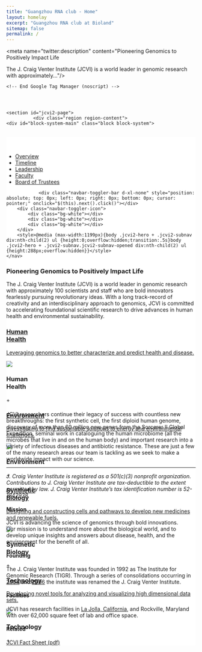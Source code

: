 ```yaml
---
title: "Guangzhou RNA club - Home"
layout: homelay
excerpt: "Guangzhou RNA club at Bioland"
sitemap: false
permalink: /
---
```


<html lang="en">
<head>
	<meta http-equiv="X-UA-Compatible" content="IE=edge"/><!-- Turn off compatibility mode for intranet sites in IE.  Must be first meta. -->
    <meta charset="utf-8">
	<!-- Google Tag Manager -->
	<script>(function(w,d,s,l,i){w[l]=w[l]||[];w[l].push({'gtm.start':new Date().getTime(),event:'gtm.js'});var f=d.getElementsByTagName(s)[0],j=d.createElement(s),dl=l!='dataLayer'?'&l='+l:'';j.async=true;j.src='https://www.googletagmanager.com/gtm.js?id='+i+dl;f.parentNode.insertBefore(j,f);})(window,document,'script','dataLayer','GTM-59823VD');</script>
	<!-- End Google Tag Manager -->
    <meta name="viewport" content="width=device-width, initial-scale=1, shrink-to-fit=no">
	<link rel="apple-touch-icon" sizes="57x57" href="/xapple-icon-57x57.png.pagespeed.ic.-kO7OiOztS.png">
	<link rel="apple-touch-icon" sizes="60x60" href="/xapple-icon-60x60.png.pagespeed.ic.28GH0H-gxA.png">
	<link rel="apple-touch-icon" sizes="72x72" href="/xapple-icon-72x72.png.pagespeed.ic.EAywOHQdR5.png">
	<link rel="apple-touch-icon" sizes="76x76" href="/xapple-icon-76x76.png.pagespeed.ic.2l6w8hdGul.png">
	<link rel="apple-touch-icon" sizes="114x114" href="/xapple-icon-114x114.png.pagespeed.ic.30opoMptDP.png">
	<link rel="apple-touch-icon" sizes="120x120" href="/xapple-icon-120x120.png.pagespeed.ic.By6d2r4XjB.png">
	<link rel="apple-touch-icon" sizes="144x144" href="/xapple-icon-144x144.png.pagespeed.ic.i5UCLdNgU2.png">
	<link rel="apple-touch-icon" sizes="152x152" href="/xapple-icon-152x152.png.pagespeed.ic.bjmq_cjvRR.png">
	<link rel="apple-touch-icon" sizes="180x180" href="/xapple-icon-180x180.png.pagespeed.ic.-SyIif0udG.png">
	<link rel="icon" type="image/png" sizes="192x192" href="/xandroid-icon-192x192.png.pagespeed.ic.njPTKQ66tf.png">
	<link rel="icon" type="image/png" sizes="32x32" href="/xfavicon-32x32.png.pagespeed.ic.43v6XnsO0G.png">
	<link rel="icon" type="image/png" sizes="96x96" href="/xfavicon-96x96.png.pagespeed.ic.jxYzyLR0j8.png">
	<link rel="icon" type="image/png" sizes="16x16" href="/xfavicon-16x16.png.pagespeed.ic.NSDCMLExb0.png">
	<link rel="manifest" href="/manifest.json">
	<meta name="msapplication-TileColor" content="#ffffff">
	<meta name="msapplication-TileImage" content="/ms-icon-144x144.png">
	<meta name="theme-color" content="#ffffff">
	<meta property="og:type" content="website"/>
	<meta property="og:image" content="https://www.jcvi.org/sites/default/files/assets/about/bg-about-3.jpg"/>
	<meta property="og:image:width" content="3386"/>
	<meta property="og:image:height" content="1200"/>
	<meta property="og:description" content="Pioneering Genomics to Positively Impact Life

The J. Craig Venter Institute (JCVI) is a world leader in genomic research with approximately..."/>
	<meta property="og:site_name" content="J. Craig Venter Institute"/>
	<meta property="og:title" content="About J. Craig Venter Institute"/>
	<meta name="twitter:card" content="summary_large_image"/>
	<meta name="twitter:site" content="@JCVenterInst"/>
	<meta name="twitter:title" content="About J. Craig Venter Institute"/>
	<meta name="twitter:description" content="Pioneering Genomics to Positively Impact Life

The J. Craig Venter Institute (JCVI) is a world leader in genomic research with approximately..."/>
	<meta name="twitter:image" content="https://www.jcvi.org/sites/default/files/assets/about/bg-about-3.jpg"/>
    <meta http-equiv="Content-Type" content="text/html; charset=utf-8"/>
<meta name="Generator" content="Drupal 7 (http://drupal.org)"/>
<link rel="canonical" href="/about/overview"/>
<link rel="shortlink" href="/node/1"/>
<link rel="shortcut icon" href="https://www.jcvi.org/xfavicon-32x32.png.pagespeed.ic.43v6XnsO0G.png" type="image/png"/>
	<title>About J. Craig Venter Institute | J. Craig Venter Institute</title>
   

</head>
<body class="html not-front not-logged-in no-sidebars page-node page-node- page-node-1 node-type-page not-front not-logged-in no-sidebars page-node page-node- page-node-1 node-type-page" style="padding-top: 0px;">
  <link type="text/css" rel="stylesheet" href="/css/jcvi.css" media="all"/>


	
	<!-- End Google Tag Manager (noscript) -->
	
	
    
    
    <section id="jcvi2-page">
			  <div class="region region-content">
    <div id="block-system-main" class="block block-system">

    
  <div class="content">
    <div class="node-page" style="background-color: #ffffff;">
	<section class="jcvi2-hero parallax" style="background-image:url(https://www.jcvi.org/sites/default/files/assets/about/bg-about-3.jpg)">
					<div class="container h-100 position-relative">
				<div class="jcvi2-hero-text">
					<h1 style="color: #ffffff;">About J. Craig Venter Institute</h1>
				</div>
			</div>
			</section>
		<nav class="jcvi2-subnav" data-controls="#jcvi2-subnav-main-sections">
					<div class="bg-black">
				<ul class="jcvi2-subnav-1">
																	<li>
							<a href="#overview" class="jcvi2-subnav-link-active" data-default="true" data-page="#jcvi2-subnav-overview">
								Overview							</a>
						</li>
																							<li>
							<a href="#timeline" class="" data-page="#jcvi2-subnav-timeline">
								Timeline							</a>
						</li>
																							<li>
							<a href="#leadership" class="" data-page="#jcvi2-subnav-leadership">
								Leadership							</a>
						</li>
																							<li>
							<a href="#faculty" class="" data-page="#jcvi2-subnav-faculty">
								Faculty							</a>
						</li>
																							<li>
							<a href="#board-of-trustees" class="" data-page="#jcvi2-subnav-board-of-trustees">
								Board of Trustees							</a>
						</li>
															</ul>
							</div>
					
				<div class="navbar-toggler-bar d-xl-none" style="position: absolute; top: 0px; left: 0px; right: 0px; bottom: 0px; cursor: pointer;" onclick="$(this).next().click()"></div>
		<div class="navbar-toggler-icon">
			<div class="bg-white"></div>
			<div class="bg-white"></div>
			<div class="bg-white"></div>
		</div>
		<style>@media (max-width:1199px){body .jcvi2-hero + .jcvi2-subnav div:nth-child(2) ul {height:0;overflow:hidden;transition:.5s}body .jcvi2-hero + .jcvi2-subnav.jcvi2-subnav-opened div:nth-child(2) ul {height:288px;overflow:hidden}}</style>
	</nav>
<div>
	<div id="jcvi2-subnav-main-sections">
									<section id="jcvi2-subnav-overview" class="jcvi2-subnav-page" style="">
		<div class="container">
			<div class="row my-5 pb-5">
																			<div class="jcvi2-body-styles col-12 col-md-9 mx-auto">
																			<h1>Pioneering Genomics to Positively Impact Life</h1>

<p>The J. Craig Venter Institute (JCVI) is a world leader in genomic research with approximately 100 scientists and staff who are bold innovators fearlessly pursuing revolutionary ideas. With a long track-record of creativity and an interdisciplinary approach to genomics, JCVI is committed to accelerating foundational scientific research to drive advances in human health and environmental sustainability.</p>

<div class="jcvi2-slideshow2 color-white my-5" style="height: 207px;">
	<div class="jcvi2-slideshow2-slide" style="background-image:url(/sites/default/files/assets/collections/xhome-block-human-health.jpg.pagespeed.ic.dSkAUr0lEl.jpg)">
		<div class="jcvi2-slideshow2-slide-mask"></div>
		<div class="jcvi2-slideshow2-slide-content bg-blue jcvi2-body-styles position-relative">
			<a href="/research/human-health" class="d-block h-100 w-100">
				<h3 class="mb-3">Human<br>Health</h3>
				<p>Leveraging genomics to better characterize and predict health and disease.</p>
			</a>
			<div class="jcvi2-slideshow2-slide-content-more">
				<img src="/sites/all/themes/jcvi2/images/arrow-right.svg">
			</div>
		</div>
		<h3 class="jcvi2-slideshow2-slide-title">Human<br>Health</h3>
		<span>+</span>
	</div>
	<div class="jcvi2-slideshow2-slide" style="background-image:url(/sites/default/files/assets/collections/xhome-block-environment-and-sustainability.jpg.pagespeed.ic.R5LJaFt_ol.jpg)">
		<div class="jcvi2-slideshow2-slide-mask"></div>
		<div class="jcvi2-slideshow2-slide-content bg-red jcvi2-body-styles position-relative">
			<a href="/research/environmental-sustainability" class="d-block h-100 w-100">
				<h3 class="mb-3">Environment</h3>
				<p>Investigating to find sustainable solutions to energy and environmental challenges.</p>
			</a>
			<div class="jcvi2-slideshow2-slide-content-more">
				<img src="/sites/all/themes/jcvi2/images/arrow-right.svg">
			</div>
		</div>
		<h3 class="jcvi2-slideshow2-slide-title">Environment</h3>
		<span>+</span>
	</div>
	<div class="jcvi2-slideshow2-slide" style="background-image:url(/sites/default/files/assets/collections/xhome-block-synthetic-biology-2.jpg.pagespeed.ic.SJyPpCBaRN.jpg)">
		<div class="jcvi2-slideshow2-slide-mask"></div>
		<div class="jcvi2-slideshow2-slide-content bg-green jcvi2-body-styles position-relative">
			<a href="/research/synthetic-biology" class="d-block h-100 w-100">
				<h3 class="mb-3">Synthetic<br>Biology</h3>
				<p>Designing and constructing cells and pathways to develop new medicines and renewable fuels.</p>
			</a>
			<div class="jcvi2-slideshow2-slide-content-more">
				<img src="/sites/all/themes/jcvi2/images/arrow-right.svg">
			</div>
		</div>
		<h3 class="jcvi2-slideshow2-slide-title">Synthetic<br>Biology</h3>
		<span>+</span>
	</div>
	<div class="jcvi2-slideshow2-slide" style="background-image:url(/sites/default/files/assets/collections/xhome-block-technology-tools.jpg.pagespeed.ic.NN3-CFmfnV.jpg)">
		<div class="jcvi2-slideshow2-slide-mask"></div>
		<div class="jcvi2-slideshow2-slide-content bg-yellow jcvi2-body-styles position-relative">
			<a href="/research/technology-tools" class="d-block h-100 w-100">
				<h3 class="mb-3">Technology</h3>
				<p>Developing novel tools for analyzing and visualizing high dimensional data sets.</p>
			</a>
			<div class="jcvi2-slideshow2-slide-content-more">
				<img src="/sites/all/themes/jcvi2/images/arrow-right.svg">
			</div>
		</div>
		<h3 class="jcvi2-slideshow2-slide-title">Technology</h3>
		<span>+</span>
	</div>
</div>

<p class="mb-5">JCVI researchers continue their legacy of success with countless new breakthroughs: the first synthetic cell, the first diploid human genome, discovery of more than 60 million new genes from the Sorcerer II Global Expedition, seminal work in cataloguing the human microbiome (all the microbes that live in and on the human body) and important research into a variety of infectious diseases and antibiotic resistance. These are just a few of the many research areas our team is tackling as we seek to make a worldwide impact with our science.</p>

<hr>

<p><em>J.&nbsp;Craig Venter Institute is registered as a 501(c)(3) nonprofit organization. Contributions to J.&nbsp;Craig Venter Institute are tax-deductible to the extent permitted by law. J.&nbsp;Craig Venter Institute’s tax identification number is 52-1842938.</em></p>											</div>
											<div class="col-12 col-md-3">
							<section class="jcvi2-sidebar jcvi2-sidebar-border">
																			<section class="jcvi2-sidebar-unit">
					<h4>Mission</h4>
							<div>
									<p>JCVI is advancing the science of genomics through bold innovations. Our&nbsp;mission&nbsp;is to understand more about the biological world, and to develop unique insights and answers about disease, health, and the environment for the benefit of all.&nbsp;</p>
							</div>
			</section>
		<section class="jcvi2-sidebar-unit">
					<h4>Founding</h4>
							<div>
									<p>The J. Craig Venter Institute was founded in 1992 as The Institute for Genomic Research (TIGR). Through a series of consolidations occurring in <a href="/media-center/j-craig-venter-announces-consolidation-three-research-organizations-one-new-not-profit">2004</a> and <a href="/media-center/institute-genomic-research-tigr-j-craig-venter-institute-j-craig-venter-science">2006</a> the institute was renamed the J. Craig Venter Institute.</p>
							</div>
			</section>
		<section class="jcvi2-sidebar-unit">
					<h4>Facilities</h4>
							<div>
									<p>JCVI has research facilities in <a href="/jcvi-la-jolla-sustainable-laboratory-facility">La Jolla, California</a>, and Rockville, Maryland with over 62,000 square feet of lab and office space.</p>
							</div>
			</section>
		<section class="jcvi2-sidebar-unit">
					<h4>Related</h4>
							<div>
									<a href="/sites/default/files/assets/news/JCVI-Fact-Sheet.pdf" target="_blank">JCVI Fact Sheet (pdf)</a>							</div>
			</section>
															</section>
						</div>
																	</div>
					</div>
	</section>
									<section id="jcvi2-subnav-timeline" class="jcvi2-subnav-page" style="background-color: #eeedeb;">
		<div class="container">
			<div class="row my-5 pb-5">
																			<div class="jcvi2-body-styles col-12 col-md-12">
																			<!--
<div class="timeline-content-icons">
	<a class="timeline-content-icon-video" href="#">Video</a>
	<a class="timeline-content-icon-news" href="#">News</a>
	<a class="timeline-content-icon-pdf" href="#">PDF</a>
	<a class="timeline-content-icon-release" href="#">Press Release</a>
	<a class="timeline-content-icon-blog" href="#">Blog</a>
	<a class="timeline-content-icon-publication" href="#">Publication</a>
	<a class="timeline-content-icon-project" href="#">Project</a>	 
	<a class="timeline-content-icon-database" href="#">Database</a> 	 
	<a class="timeline-content-icon-web" href="#">Web</a></div>
</div>

JCVI
Collaborator
Legacy
Affiliated
Government
-->

											</div>
																	</div>
					</div>
	</section>
									<section id="jcvi2-subnav-leadership" class="jcvi2-subnav-page" style="background-color: #eeedeb;">
		<div class="container">
			<div class="row my-5 pb-5">
																			<div class="jcvi2-body-styles col-12 col-md-12">
																			<div class="row">
												<div class="col-12 col-md-6 col-lg-4">
				<a class="jcvi2-listing-faculty" href="/about/j-craig-venter">
					<div class="row h-100">
						<div class="col-4">
							<div class="jcvi2-listing-faculty-thumbnail" style="background-image:url(https://www.jcvi.org/sites/default/files/assets/bio/venter-craig.jpg)"></div>
						</div>
						<div class="col-8">
							<div class="jcvi2-listing-faculty-text">
								<h5>
									J. Craig Venter,																			PhD																	</h5>
																	<h6>
																																																			Founder, Chairman, and Chief Executive Officer									</h6>
															</div>
						</div>
					</div>
				</a>
			</div>
											<div class="col-12 col-md-6 col-lg-4">
				<a class="jcvi2-listing-faculty" href="/about/julie-adelson">
					<div class="row h-100">
						<div class="col-4">
							<div class="jcvi2-listing-faculty-thumbnail" style="background-image:url(https://www.jcvi.org/sites/default/files/assets/bio/adelson-julie.jpg)"></div>
						</div>
						<div class="col-8">
							<div class="jcvi2-listing-faculty-text">
								<h5>
									Julie Adelson,																			Esq.																	</h5>
																	<h6>
																																																			Vice President and General Counsel									</h6>
															</div>
						</div>
					</div>
				</a>
			</div>
											<div class="col-12 col-md-6 col-lg-4">
				<a class="jcvi2-listing-faculty" href="/about/heather-kowalski">
					<div class="row h-100">
						<div class="col-4">
							<div class="jcvi2-listing-faculty-thumbnail" style="background-image:url(https://www.jcvi.org/sites/default/files/assets/bio/kowalski-heather.jpg)"></div>
						</div>
						<div class="col-8">
							<div class="jcvi2-listing-faculty-text">
								<h5>
									Heather Kowalski																	</h5>
																	<h6>
																																																																								Chief Operating Officer; Member, JCVI Board of Trustees									</h6>
															</div>
						</div>
					</div>
				</a>
			</div>
											<div class="col-12 col-md-6 col-lg-4">
				<a class="jcvi2-listing-faculty" href="/about/jill-mullen">
					<div class="row h-100">
						<div class="col-4">
							<div class="jcvi2-listing-faculty-thumbnail" style="background-image:url(https://www.jcvi.org/sites/default/files/assets/bio/mullen-jill.jpg)"></div>
						</div>
						<div class="col-8">
							<div class="jcvi2-listing-faculty-text">
								<h5>
									Jill Mullen																	</h5>
																	<h6>
																																																			Senior Vice President, Philanthropy & Alliances									</h6>
															</div>
						</div>
					</div>
				</a>
			</div>
											<div class="col-12 col-md-6 col-lg-4">
				<a class="jcvi2-listing-faculty" href="/about/aida-shadfan">
					<div class="row h-100">
						<div class="col-4">
							<div class="jcvi2-listing-faculty-thumbnail" style="background-image:url(https://www.jcvi.org/sites/default/files/assets/bio/shadfan-aida.jpg)"></div>
						</div>
						<div class="col-8">
							<div class="jcvi2-listing-faculty-text">
								<h5>
									Aida Shadfan,																			MBA																	</h5>
																	<h6>
																																																			Vice President of Finance									</h6>
															</div>
						</div>
					</div>
				</a>
			</div>
											<div class="col-12 col-md-6 col-lg-4">
				<a class="jcvi2-listing-faculty" href="/about/mary-yumul">
					<div class="row h-100">
						<div class="col-4">
							<div class="jcvi2-listing-faculty-thumbnail" style="background-image:url(https://www.jcvi.org/sites/default/files/assets/bio/yumul-mary.jpg)"></div>
						</div>
						<div class="col-8">
							<div class="jcvi2-listing-faculty-text">
								<h5>
									Mary C. Yumul,																			SPHR																	</h5>
																	<h6>
																																																			Vice President of Human Resources									</h6>
															</div>
						</div>
					</div>
				</a>
			</div>
											<div class="col-12 col-md-6 col-lg-4">
				<a class="jcvi2-listing-faculty" href="/about/antony-peake">
					<div class="row h-100">
						<div class="col-4">
							<div class="jcvi2-listing-faculty-thumbnail" style="background-image:url(https://www.jcvi.org/sites/default/files/assets/bio/peake-antony.jpg)"></div>
						</div>
						<div class="col-8">
							<div class="jcvi2-listing-faculty-text">
								<h5>
									Antony G. Peake,																			CRA																	</h5>
																	<h6>
																																																			Vice President, Research Administration									</h6>
															</div>
						</div>
					</div>
				</a>
			</div>
											<div class="col-12 col-md-6 col-lg-4">
				<a class="jcvi2-listing-faculty" href="/about/marty-stout">
					<div class="row h-100">
						<div class="col-4">
							<div class="jcvi2-listing-faculty-thumbnail" style="background-image:url(https://www.jcvi.org/sites/default/files/assets/bio/stout-martin.jpg)"></div>
						</div>
						<div class="col-8">
							<div class="jcvi2-listing-faculty-text">
								<h5>
									Marty Stout																	</h5>
																	<h6>
																																																			Chief Technology Officer									</h6>
															</div>
						</div>
					</div>
				</a>
			</div>
											<div class="col-12 col-md-6 col-lg-4">
				<a class="jcvi2-listing-faculty" href="/about/richard-scheuermann">
					<div class="row h-100">
						<div class="col-4">
							<div class="jcvi2-listing-faculty-thumbnail" style="background-image:url(https://www.jcvi.org/sites/default/files/assets/bio/scheuermann-richard2.png)"></div>
						</div>
						<div class="col-8">
							<div class="jcvi2-listing-faculty-text">
								<h5>
									Richard H. Scheuermann,																			PhD																	</h5>
																	<h6>
																																																																								Director, La Jolla Campus; Professor									</h6>
															</div>
						</div>
					</div>
				</a>
			</div>
											<div class="col-12 col-md-6 col-lg-4">
				<a class="jcvi2-listing-faculty" href="/about/sanjay-vashee">
					<div class="row h-100">
						<div class="col-4">
							<div class="jcvi2-listing-faculty-thumbnail" style="background-image:url(https://www.jcvi.org/sites/default/files/assets/bio/vashee-sanjay.jpg)"></div>
						</div>
						<div class="col-8">
							<div class="jcvi2-listing-faculty-text">
								<h5>
									Sanjay Vashee,																			PhD																	</h5>
																	<h6>
																																																																								Director, Rockville Campus; Professor									</h6>
															</div>
						</div>
					</div>
				</a>
			</div>
			</div>											</div>
																	</div>
					</div>
	</section>
									<section id="jcvi2-subnav-faculty" class="jcvi2-subnav-page" style="background-color: #eeedeb;">
		<div class="container">
			<div class="row my-5 pb-5">
																			<div class="jcvi2-body-styles col-12 col-md-12">
																			<div class="row">
												<div class="col-12 col-md-6 col-lg-4">
				<a class="jcvi2-listing-faculty" href="/about/andrew-allen">
					<div class="row h-100">
						<div class="col-4">
							<div class="jcvi2-listing-faculty-thumbnail" style="background-image:url(https://www.jcvi.org/sites/default/files/assets/bio/allen-andrew2.png)"></div>
						</div>
						<div class="col-8">
							<div class="jcvi2-listing-faculty-text">
								<h5>
									Andrew Allen,																			PhD																	</h5>
																	<h6>
																																																			Professor									</h6>
															</div>
						</div>
					</div>
				</a>
			</div>
											<div class="col-12 col-md-6 col-lg-4">
				<a class="jcvi2-listing-faculty" href="/about/sinem-beyhan">
					<div class="row h-100">
						<div class="col-4">
							<div class="jcvi2-listing-faculty-thumbnail" style="background-image:url(https://www.jcvi.org/sites/default/files/assets/bio/beyhan-sinem.jpg)"></div>
						</div>
						<div class="col-8">
							<div class="jcvi2-listing-faculty-text">
								<h5>
									Sinem Beyhan,																			PhD																	</h5>
																	<h6>
																																																			Associate Professor									</h6>
															</div>
						</div>
					</div>
				</a>
			</div>
											<div class="col-12 col-md-6 col-lg-4">
				<a class="jcvi2-listing-faculty" href="/about/christopher-dupont">
					<div class="row h-100">
						<div class="col-4">
							<div class="jcvi2-listing-faculty-thumbnail" style="background-image:url(https://www.jcvi.org/sites/default/files/assets/bio/dupont-chris3.png)"></div>
						</div>
						<div class="col-8">
							<div class="jcvi2-listing-faculty-text">
								<h5>
									Christopher Dupont,																			PhD																	</h5>
																	<h6>
																																																			Professor									</h6>
															</div>
						</div>
					</div>
				</a>
			</div>
																	<div class="col-12 col-md-6 col-lg-4">
				<a class="jcvi2-listing-faculty" href="/about/derrick-fouts">
					<div class="row h-100">
						<div class="col-4">
							<div class="jcvi2-listing-faculty-thumbnail" style="background-image:url(https://www.jcvi.org/sites/default/files/assets/bio/fouts-derrick.jpg)"></div>
						</div>
						<div class="col-8">
							<div class="jcvi2-listing-faculty-text">
								<h5>
									Derrick E. Fouts,																			PhD																	</h5>
																	<h6>
																																																			Professor									</h6>
															</div>
						</div>
					</div>
				</a>
			</div>
											<div class="col-12 col-md-6 col-lg-4">
				<a class="jcvi2-listing-faculty" href="/about/robert-friedman">
					<div class="row h-100">
						<div class="col-4">
							<div class="jcvi2-listing-faculty-thumbnail" style="background-image:url(https://www.jcvi.org/sites/default/files/assets/bio/friedman-robert.jpg)"></div>
						</div>
						<div class="col-8">
							<div class="jcvi2-listing-faculty-text">
								<h5>
									Robert M. Friedman,																			PhD																	</h5>
																	<h6>
																																																			Adjunct Faculty									</h6>
															</div>
						</div>
					</div>
				</a>
			</div>
											<div class="col-12 col-md-6 col-lg-4">
				<a class="jcvi2-listing-faculty" href="/about/marcelo-freire">
					<div class="row h-100">
						<div class="col-4">
							<div class="jcvi2-listing-faculty-thumbnail" style="background-image:url(https://www.jcvi.org/sites/default/files/assets/bio/freire-marcelo2.png)"></div>
						</div>
						<div class="col-8">
							<div class="jcvi2-listing-faculty-text">
								<h5>
									Marcelo Freire,																			DDS, PhD, DMedSc																	</h5>
																	<h6>
																																																			Associate Professor									</h6>
															</div>
						</div>
					</div>
				</a>
			</div>
											<div class="col-12 col-md-6 col-lg-4">
				<a class="jcvi2-listing-faculty" href="/about/daniel-gibson">
					<div class="row h-100">
						<div class="col-4">
							<div class="jcvi2-listing-faculty-thumbnail" style="background-image:url(https://www.jcvi.org/sites/default/files/assets/bio/gibson-dan.jpg)"></div>
						</div>
						<div class="col-8">
							<div class="jcvi2-listing-faculty-text">
								<h5>
									Daniel Gibson,																			PhD																	</h5>
																	<h6>
																																																			Professor									</h6>
															</div>
						</div>
					</div>
				</a>
			</div>
											<div class="col-12 col-md-6 col-lg-4">
				<a class="jcvi2-listing-faculty" href="/about/john-glass">
					<div class="row h-100">
						<div class="col-4">
							<div class="jcvi2-listing-faculty-thumbnail" style="background-image:url(https://www.jcvi.org/sites/default/files/assets/bio/glass-john.jpg)"></div>
						</div>
						<div class="col-8">
							<div class="jcvi2-listing-faculty-text">
								<h5>
									John Glass,																			PhD																	</h5>
																	<h6>
																																																			Professor									</h6>
															</div>
						</div>
					</div>
				</a>
			</div>
											<div class="col-12 col-md-6 col-lg-4">
				<a class="jcvi2-listing-faculty" href="/about/norberto-gonzalez-juarbe">
					<div class="row h-100">
						<div class="col-4">
							<div class="jcvi2-listing-faculty-thumbnail" style="background-image:url(https://www.jcvi.org/sites/default/files/assets/bio/gonzalez-juarbe-norberto.jpg)"></div>
						</div>
						<div class="col-8">
							<div class="jcvi2-listing-faculty-text">
								<h5>
									Norberto Gonzalez-Juarbe,																			PhD																	</h5>
																	<h6>
																																																			Assistant Professor									</h6>
															</div>
						</div>
					</div>
				</a>
			</div>
											<div class="col-12 col-md-6 col-lg-4">
				<a class="jcvi2-listing-faculty" href="/about/clyde-hutchison">
					<div class="row h-100">
						<div class="col-4">
							<div class="jcvi2-listing-faculty-thumbnail" style="background-image:url(https://www.jcvi.org/sites/default/files/assets/bio/hutchinson-clyde-2.jpg)"></div>
						</div>
						<div class="col-8">
							<div class="jcvi2-listing-faculty-text">
								<h5>
									Clyde A. Hutchison, III,																			PhD																	</h5>
																	<h6>
																																																			Distinguished Professor Emeritus									</h6>
															</div>
						</div>
					</div>
				</a>
			</div>
											<div class="col-12 col-md-6 col-lg-4">
				<a class="jcvi2-listing-faculty" href="/about/thomas-ishoey">
					<div class="row h-100">
						<div class="col-4">
							<div class="jcvi2-listing-faculty-thumbnail" style="background-image:url(https://www.jcvi.org/sites/default/files/assets/bio/ishoey-thomas.jpg)"></div>
						</div>
						<div class="col-8">
							<div class="jcvi2-listing-faculty-text">
								<h5>
									Thomas Ishoey,																			PhD																	</h5>
																	<h6>
																																																			Professor									</h6>
															</div>
						</div>
					</div>
				</a>
			</div>
																													<div class="col-12 col-md-6 col-lg-4">
				<a class="jcvi2-listing-faculty" href="/about/yu-qian">
					<div class="row h-100">
						<div class="col-4">
							<div class="jcvi2-listing-faculty-thumbnail" style="background-image:url(https://www.jcvi.org/sites/default/files/assets/bio/qian-yu-max-2.jpg)"></div>
						</div>
						<div class="col-8">
							<div class="jcvi2-listing-faculty-text">
								<h5>
									Yu “Max” Qian,																			PhD																	</h5>
																	<h6>
																																																			Associate Professor									</h6>
															</div>
						</div>
					</div>
				</a>
			</div>
											<div class="col-12 col-md-6 col-lg-4">
				<a class="jcvi2-listing-faculty" href="/about/richard-scheuermann">
					<div class="row h-100">
						<div class="col-4">
							<div class="jcvi2-listing-faculty-thumbnail" style="background-image:url(https://www.jcvi.org/sites/default/files/assets/bio/scheuermann-richard2.png)"></div>
						</div>
						<div class="col-8">
							<div class="jcvi2-listing-faculty-text">
								<h5>
									Richard H. Scheuermann,																			PhD																	</h5>
																	<h6>
																																																																								Director, La Jolla Campus; Professor									</h6>
															</div>
						</div>
					</div>
				</a>
			</div>
											<div class="col-12 col-md-6 col-lg-4">
				<a class="jcvi2-listing-faculty" href="/about/hamilton-smith">
					<div class="row h-100">
						<div class="col-4">
							<div class="jcvi2-listing-faculty-thumbnail" style="background-image:url(https://www.jcvi.org/sites/default/files/assets/bio/smith-hamilton.jpg)"></div>
						</div>
						<div class="col-8">
							<div class="jcvi2-listing-faculty-text">
								<h5>
									Hamilton Smith,																			MD																	</h5>
																	<h6>
																																																			Distinguished Professor Emeritus									</h6>
															</div>
						</div>
					</div>
				</a>
			</div>
											<div class="col-12 col-md-6 col-lg-4">
				<a class="jcvi2-listing-faculty" href="/about/yo-suzuki">
					<div class="row h-100">
						<div class="col-4">
							<div class="jcvi2-listing-faculty-thumbnail" style="background-image:url(https://www.jcvi.org/sites/default/files/assets/bio/suzuki-yo.jpg)"></div>
						</div>
						<div class="col-8">
							<div class="jcvi2-listing-faculty-text">
								<h5>
									Yo Suzuki,																			PhD																	</h5>
																	<h6>
																																																			Assistant Professor									</h6>
															</div>
						</div>
					</div>
				</a>
			</div>
											<div class="col-12 col-md-6 col-lg-4">
				<a class="jcvi2-listing-faculty" href="/about/gene-tan">
					<div class="row h-100">
						<div class="col-4">
							<div class="jcvi2-listing-faculty-thumbnail" style="background-image:url(https://www.jcvi.org/sites/default/files/assets/bio/tan-gene.jpg)"></div>
						</div>
						<div class="col-8">
							<div class="jcvi2-listing-faculty-text">
								<h5>
									Gene S. Tan,																			PhD																	</h5>
																	<h6>
																																																			 Assistant Professor									</h6>
															</div>
						</div>
					</div>
				</a>
			</div>
											<div class="col-12 col-md-6 col-lg-4">
				<a class="jcvi2-listing-faculty" href="/about/sanjay-vashee">
					<div class="row h-100">
						<div class="col-4">
							<div class="jcvi2-listing-faculty-thumbnail" style="background-image:url(https://www.jcvi.org/sites/default/files/assets/bio/vashee-sanjay.jpg)"></div>
						</div>
						<div class="col-8">
							<div class="jcvi2-listing-faculty-text">
								<h5>
									Sanjay Vashee,																			PhD																	</h5>
																	<h6>
																																																																								Director, Rockville Campus; Professor									</h6>
															</div>
						</div>
					</div>
				</a>
			</div>
											<div class="col-12 col-md-6 col-lg-4">
				<a class="jcvi2-listing-faculty" href="/about/j-craig-venter">
					<div class="row h-100">
						<div class="col-4">
							<div class="jcvi2-listing-faculty-thumbnail" style="background-image:url(https://www.jcvi.org/sites/default/files/assets/bio/venter-craig.jpg)"></div>
						</div>
						<div class="col-8">
							<div class="jcvi2-listing-faculty-text">
								<h5>
									J. Craig Venter,																			PhD																	</h5>
																	<h6>
																																																			Founder, Chairman, and Chief Executive Officer									</h6>
															</div>
						</div>
					</div>
				</a>
			</div>
											<div class="col-12 col-md-6 col-lg-4">
				<a class="jcvi2-listing-faculty" href="/about/yun-renee-zhang">
					<div class="row h-100">
						<div class="col-4">
							<div class="jcvi2-listing-faculty-thumbnail" style="background-image:url(https://www.jcvi.org/sites/default/files/assets/bio/Zhang-Renee.jpg)"></div>
						</div>
						<div class="col-8">
							<div class="jcvi2-listing-faculty-text">
								<h5>
									Yun (Renee) Zhang,																			PhD																	</h5>
																	<h6>
																																																			Assistant Professor									</h6>
															</div>
						</div>
					</div>
				</a>
			</div>
			</div>											</div>
																	</div>
					</div>
	</section>
									<section id="jcvi2-subnav-board-of-trustees" class="jcvi2-subnav-page" style="background-color: #eeedeb;">
		<div class="container">
			<div class="row my-5 pb-5">
																			<div class="jcvi2-body-styles col-12 col-md-12">
																			<div class="row">
												<div class="col-12 col-md-6 col-lg-4">
				<a class="jcvi2-listing-faculty" href="/about/j-craig-venter">
					<div class="row h-100">
						<div class="col-4">
							<div class="jcvi2-listing-faculty-thumbnail" style="background-image:url(https://www.jcvi.org/sites/default/files/assets/bio/venter-craig.jpg)"></div>
						</div>
						<div class="col-8">
							<div class="jcvi2-listing-faculty-text">
								<h5>
									J. Craig Venter,																			PhD																	</h5>
																	<h6>
																																																			Founder, Chairman, and Chief Executive Officer									</h6>
															</div>
						</div>
					</div>
				</a>
			</div>
											<div class="col-12 col-md-6 col-lg-4">
				<a class="jcvi2-listing-faculty" href="/about/erling-norrby">
					<div class="row h-100">
						<div class="col-4">
							<div class="jcvi2-listing-faculty-thumbnail" style="background-image:url(https://www.jcvi.org/sites/default/files/assets/bio/norrby-erling.jpg)"></div>
						</div>
						<div class="col-8">
							<div class="jcvi2-listing-faculty-text">
								<h5>
									Erling Norrby,																			MD, PhD																	</h5>
																	<h6>
																																																																								Vice Chairman, J. Craig Venter Institute; Professor at the Center for History of Science, The Royal Swedish Academy of Sciences									</h6>
															</div>
						</div>
					</div>
				</a>
			</div>
											<div class="col-12 col-md-6 col-lg-4">
				<a class="jcvi2-listing-faculty" href="/about/amin-badr-el-din">
					<div class="row h-100">
						<div class="col-4">
							<div class="jcvi2-listing-faculty-thumbnail" style="background-image:url(https://www.jcvi.org/sites/default/files/assets/bio/badr-el-din-amin.jpg)"></div>
						</div>
						<div class="col-8">
							<div class="jcvi2-listing-faculty-text">
								<h5>
									Amin Badr-El-Din,																			PhD																	</h5>
																	<h6>
																																																																								Member, JCVI Board of Trustees; Founder and CEO of BADR Investments									</h6>
															</div>
						</div>
					</div>
				</a>
			</div>
											<div class="col-12 col-md-6 col-lg-4">
				<a class="jcvi2-listing-faculty" href="/about/david-brenner">
					<div class="row h-100">
						<div class="col-4">
							<div class="jcvi2-listing-faculty-thumbnail" style="background-image:url(https://www.jcvi.org/sites/default/files/assets/bio/brenner-david.jpg)"></div>
						</div>
						<div class="col-8">
							<div class="jcvi2-listing-faculty-text">
								<h5>
									David Brenner,																			MD																	</h5>
																	<h6>
																																																																								Member, JCVI Board of Trustees; President and Chief Executive Officer, Sanford Burnham Prebys									</h6>
															</div>
						</div>
					</div>
				</a>
			</div>
											<div class="col-12 col-md-6 col-lg-4">
				<a class="jcvi2-listing-faculty" href="/about/wei-wu-he">
					<div class="row h-100">
						<div class="col-4">
							<div class="jcvi2-listing-faculty-thumbnail" style="background-image:url(https://www.jcvi.org/sites/default/files/assets/bio/he-wei-wu.jpg)"></div>
						</div>
						<div class="col-8">
							<div class="jcvi2-listing-faculty-text">
								<h5>
									Wei-Wu He,																			PhD																	</h5>
																	<h6>
																																																																								Member, JCVI Board of Trustees; Executive Chairman, Human Longevity, Inc.									</h6>
															</div>
						</div>
					</div>
				</a>
			</div>
											<div class="col-12 col-md-6 col-lg-4">
				<a class="jcvi2-listing-faculty" href="/about/heather-kowalski">
					<div class="row h-100">
						<div class="col-4">
							<div class="jcvi2-listing-faculty-thumbnail" style="background-image:url(https://www.jcvi.org/sites/default/files/assets/bio/kowalski-heather.jpg)"></div>
						</div>
						<div class="col-8">
							<div class="jcvi2-listing-faculty-text">
								<h5>
									Heather Kowalski																	</h5>
																	<h6>
																																																																								Chief Operating Officer; Member, JCVI Board of Trustees									</h6>
															</div>
						</div>
					</div>
				</a>
			</div>
											<div class="col-12 col-md-6 col-lg-4">
				<a class="jcvi2-listing-faculty" href="/about/meredith-perry">
					<div class="row h-100">
						<div class="col-4">
							<div class="jcvi2-listing-faculty-thumbnail" style="background-image:url(https://www.jcvi.org/sites/default/files/assets/bio/perry-meredith.jpg)"></div>
						</div>
						<div class="col-8">
							<div class="jcvi2-listing-faculty-text">
								<h5>
									Meredith Perry																	</h5>
																	<h6>
																																																																								Member, JCVI Board of Trustees; Chief Executive Officer, Elemind Technologies, Inc.									</h6>
															</div>
						</div>
					</div>
				</a>
			</div>
											<div class="col-12 col-md-6 col-lg-4">
				<a class="jcvi2-listing-faculty" href="/about/rudy-ruggles-jr">
					<div class="row h-100">
						<div class="col-4">
							<div class="jcvi2-listing-faculty-thumbnail" style="background-image:url(https://www.jcvi.org/sites/default/files/assets/bio/ruggles-rudy.jpg)"></div>
						</div>
						<div class="col-8">
							<div class="jcvi2-listing-faculty-text">
								<h5>
									Rudy L. Ruggles, Jr.,																			MBA																	</h5>
																	<h6>
																																																																								Adjunct Scientist; Member, JCVI Board of Trustees									</h6>
															</div>
						</div>
					</div>
				</a>
			</div>
											<div class="col-12 col-md-6 col-lg-4">
				<a class="jcvi2-listing-faculty" href="/about/richmond-wolf">
					<div class="row h-100">
						<div class="col-4">
							<div class="jcvi2-listing-faculty-thumbnail" style="background-image:url(https://www.jcvi.org/sites/default/files/assets/bio/wolf-richmond.jpg)"></div>
						</div>
						<div class="col-8">
							<div class="jcvi2-listing-faculty-text">
								<h5>
									Richmond Wolf,																			PhD																	</h5>
																	<h6>
																																																																								Member, JCVI Board of Trustees; Equity Portfolio Manager, Capital Group									</h6>
															</div>
						</div>
					</div>
				</a>
			</div>
			</div>											</div>
																	</div>
					</div>
	</section>
			</div>
			<style>#jcvi2-subnav-main-sections,body .jcvi2-subnav .jcvi2-subnav-link-active::after{background-color:#fff}</style>
						<style>body .jcvi2-subnav li:nth-child(2) .jcvi2-subnav-link-active::after {background-color:#eeedeb}</style>
					<style>body .jcvi2-subnav li:nth-child(3) .jcvi2-subnav-link-active::after {background-color:#eeedeb}</style>
					<style>body .jcvi2-subnav li:nth-child(4) .jcvi2-subnav-link-active::after {background-color:#eeedeb}</style>
					<style>body .jcvi2-subnav li:nth-child(5) .jcvi2-subnav-link-active::after {background-color:#eeedeb}</style>
	</div>
</div>  </div>
</div>
  </div>
	
</section>

        
    
   
    		
    <script type="text/javascript" src="https://www.jcvi.org/sites/default/files/js/js_YD9ro0PAqY25gGWrTki6TjRUG8TdokmmxjfqpNNfzVU.js.pagespeed.jm.CRRpiZrWht.js"></script>
<script type="text/javascript" src="https://www.jcvi.org/sites/default/files/js/js_Bss5ZN2YBeh426e81LErmUwAy41a3-HXHDpOwl_iIKQ.js.pagespeed.jm.JmvPVnX0Ba.js"></script>
<script type="text/javascript" src="https://www.jcvi.org/sites/default/files/js/js_D3mDm8fuOvwzVQ9469RG18OpbN0oxXQyWjFtISC_VdI.js"></script>
<script type="text/javascript">//<![CDATA[
jQuery.extend(Drupal.settings,{"basePath":"\/","pathPrefix":"","setHasJsCookie":0,"ajaxPageState":{"theme":"jcvi2","theme_token":"X1PCTfD5ei3wxQ_pjD2ogi_aWa5Zi2Q5oyO7MQb6enY","js":{"misc\/jquery.js":1,"misc\/jquery-extend-3.4.0.js":1,"misc\/jquery-html-prefilter-3.5.0-backport.js":1,"misc\/jquery.once.js":1,"misc\/drupal.js":1,"https:\/\/ajax.googleapis.com\/ajax\/libs\/webfont\/1.5.18\/webfont.js":1,"sites\/all\/themes\/jcvi2\/libraries\/jquery-3.4.1\/jquery-3.4.1.min.js":1,"sites\/all\/themes\/jcvi2\/libraries\/bootstrap-4.3.1-dist\/js\/bootstrap.bundle.min.js":1,"sites\/all\/themes\/jcvi2\/libraries\/jQuery.scrollSpeed\/jQuery.scrollSpeed.js":1,"sites\/all\/themes\/jcvi2\/libraries\/parallax.js\/parallax.min.js":1,"sites\/all\/themes\/jcvi2\/js\/jcvi2.js":1},"css":{"modules\/system\/system.base.css":1,"modules\/system\/system.menus.css":1,"modules\/system\/system.messages.css":1,"modules\/system\/system.theme.css":1,"modules\/comment\/comment.css":1,"modules\/field\/theme\/field.css":1,"modules\/node\/node.css":1,"modules\/search\/search.css":1,"modules\/user\/user.css":1,"sites\/all\/modules\/views\/css\/views.css":1,"sites\/all\/modules\/ckeditor\/css\/ckeditor.css":1,"sites\/all\/modules\/ctools\/css\/ctools.css":1,"sites\/all\/themes\/jcvi2\/libraries\/bootstrap-4.3.1-dist\/css\/bootstrap.min.css":1,"sites\/all\/themes\/jcvi2\/css\/jcvi2.css":1,"sites\/all\/themes\/jcvi2\/css\/gcid.css":1}},"urlIsAjaxTrusted":{"\/search\/node":true}});
//]]></script>
</body>
</html>
